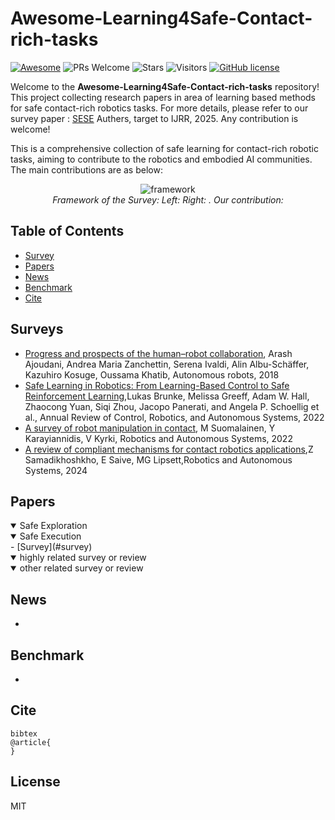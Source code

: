 # Awesome-Learning4Safe-Contact-rich-tasks
[![Awesome](https://cdn.rawgit.com/sindresorhus/awesome/d7305f38d29fed78fa85652e3a63e154dd8e8829/media/badge.svg)](https://github.com/sindresorhus/awesome)
![PRs Welcome](https://img.shields.io/badge/PRs-Welcome-green) 
![Stars](https://img.shields.io/github/stars/jack-sherman01/Awesome-Learning4Safe-Contact-rich-tasks)
![Visitors](https://api.visitorbadge.io/api/visitors?path=https%3A%2F%2Fgithub.com%2Funiversea%2FAwesome-Learning4Safe-Contact-rich-tasks.git&label=Visitors&countColor=%2337d67a&style=flat&labelStyle=none)
[![GitHub license](https://img.shields.io/github/license/universea/Awesome-AI-Scientist-Papers)](https://github.com/jack-sherman01/Awesome-Learning4Safe-Contact-rich-tasks/blob/main/LICENSE)

Welcome to the **Awesome-Learning4Safe-Contact-rich-tasks** repository! This project collecting research papers in area of learning based methods for safe contact-rich robotics tasks. For more details, please refer to our survey paper : [SESE](https://scholar.google.com/) Authers, target to IJRR, 2025. Any contribution is welcome!

This is a comprehensive collection of safe learning for contact-rich robotic tasks, aiming to contribute to the robotics and embodied AI communities. The main contributions are as below: 
<p align="center">
  <img src="docs/images/framework.jpg" alt="framework">
  <br>
  <em>Framework of the Survey: Left: Right: . Our contribution: </em>

</p>

## Table of Contents
- [Survey](#survey)
- [Papers](#papers)
- [News](#news)
- [Benchmark](#benchmark)
- [Cite](#cite)

## Surveys
- [Progress and prospects of the human–robot collaboration](https://link.springer.com/article/10.1007/s10514-017-9677-2), Arash Ajoudani, Andrea Maria Zanchettin, Serena Ivaldi, Alin Albu-Schäffer, Kazuhiro Kosuge, Oussama Khatib, Autonomous robots, 2018
- [Safe Learning in Robotics: From Learning-Based Control to Safe Reinforcement Learning](https://www.annualreviews.org/content/journals/10.1146/annurev-control-042920-020211),Lukas Brunke, Melissa Greeff, Adam W. Hall, Zhaocong Yuan, Siqi Zhou, Jacopo Panerati, and Angela P. Schoellig et al., Annual Review of Control, Robotics, and Autonomous Systems, 2022
- [A survey of robot manipulation in contact](https://www.sciencedirect.com/science/article/pii/S0921889022001312), M Suomalainen, Y Karayiannidis, V Kyrki, Robotics and Autonomous Systems, 2022
- [A review of compliant mechanisms for contact robotics applications](https://www.sciencedirect.com/science/article/pii/S0921889024002860),Z Samadikhoshkho, E Saive, MG Lipsett,Robotics and Autonomous Systems, 2024

## Papers
<details open>
<summary>Safe Exploration</summary>
<details open>
<summary>Safe Execution</summary>
- [Survey](#survey)
<details open>
<summary>highly related survey or review</summary>
<details open>
<summary>other related survey or review</summary>


## News
-


## Benchmark
- 

## Cite
```
bibtex
@article{
}
```
## License
MIT
